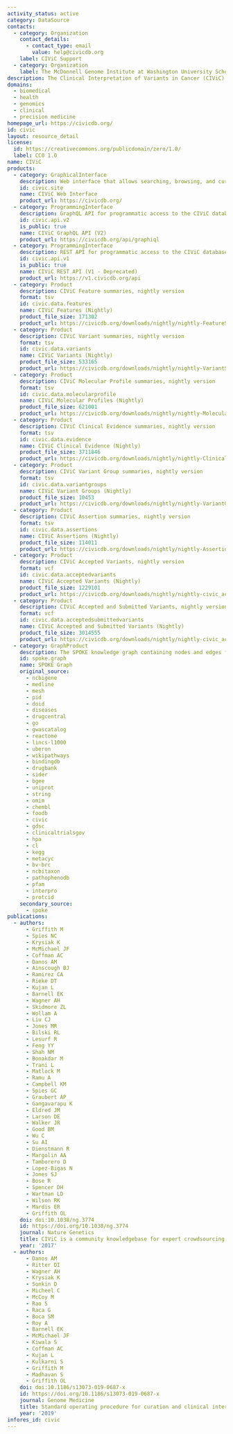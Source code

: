 ```yaml
---
activity_status: active
category: DataSource
contacts:
  - category: Organization
    contact_details:
      - contact_type: email
        value: help@civicdb.org
    label: CIViC Support
  - category: Organization
    label: The McDonnell Genome Institute at Washington University School of Medicine
description: The Clinical Interpretation of Variants in Cancer (CIViC) knowledgebase is a free and open resource for public use that enables the interpretation of variants in cancer by providing community-curated information about the clinical significance of genomic variants.
domains:
  - biomedical
  - health
  - genomics
  - clinical
  - precision medicine
homepage_url: https://civicdb.org/
id: civic
layout: resource_detail
license:
  id: https://creativecommons.org/publicdomain/zero/1.0/
  label: CC0 1.0
name: CIViC
products:
  - category: GraphicalInterface
    description: Web interface that allows searching, browsing, and curating content in the CIViC database.
    id: civic.site
    name: CIViC Web Interface
    product_url: https://civicdb.org/
  - category: ProgrammingInterface
    description: GraphQL API for programmatic access to the CIViC database.
    id: civic.api.v2
    is_public: true
    name: CIViC GraphQL API (V2)
    product_url: https://civicdb.org/api/graphiql
  - category: ProgrammingInterface
    description: REST API for programmatic access to the CIViC database (deprecated but still accessible).
    id: civic.api.v1
    is_public: true
    name: CIViC REST API (V1 - Deprecated)
    product_url: https://v1.civicdb.org/api
  - category: Product
    description: CIViC Feature summaries, nightly version
    format: tsv
    id: civic.data.features
    name: CIViC Features (Nightly)
    product_file_size: 171302
    product_url: https://civicdb.org/downloads/nightly/nightly-FeatureSummaries.tsv
  - category: Product
    description: CIViC Variant summaries, nightly version
    format: tsv
    id: civic.data.variants
    name: CIViC Variants (Nightly)
    product_file_size: 533165
    product_url: https://civicdb.org/downloads/nightly/nightly-VariantSummaries.tsv
  - category: Product
    description: CIViC Molecular Profile summaries, nightly version
    format: tsv
    id: civic.data.molecularprofile
    name: CIViC Molecular Profiles (Nightly)
    product_file_size: 621001
    product_url: https://civicdb.org/downloads/nightly/nightly-MolecularProfileSummaries.tsv
  - category: Product
    description: CIViC Clinical Evidence summaries, nightly version
    format: tsv
    id: civic.data.evidence
    name: CIViC Clinical Evidence (Nightly)
    product_file_size: 3711846
    product_url: https://civicdb.org/downloads/nightly/nightly-ClinicalEvidenceSummaries.tsv
  - category: Product
    description: CIViC Variant Group summaries, nightly version
    format: tsv
    id: civic.data.variantgroups
    name: CIViC Variant Groups (Nightly)
    product_file_size: 10453
    product_url: https://civicdb.org/downloads/nightly/nightly-VariantGroupSummaries.tsv
  - category: Product
    description: CIViC Assertion summaries, nightly version
    format: tsv
    id: civic.data.assertions
    name: CIViC Assertions (Nightly)
    product_file_size: 114011
    product_url: https://civicdb.org/downloads/nightly/nightly-AssertionSummaries.tsv
  - category: Product
    description: CIViC Accepted Variants, nightly version
    format: vcf
    id: civic.data.acceptedvariants
    name: CIViC Accepted Variants (Nightly)
    product_file_size: 1229101
    product_url: https://civicdb.org/downloads/nightly/nightly-civic_accepted.vcf
  - category: Product
    description: CIViC Accepted and Submitted Variants, nightly version
    format: vcf
    id: civic.data.acceptedsubmittedvariants
    name: CIViC Accepted and Submitted Variants (Nightly)
    product_file_size: 3014555
    product_url: https://civicdb.org/downloads/nightly/nightly-civic_accepted_and_submitted.vcf
  - category: GraphProduct
    description: The SPOKE knowledge graph containing nodes and edges from multiple biomedical data sources.
    id: spoke.graph
    name: SPOKE Graph
    original_source:
      - ncbigene
      - medline
      - mesh
      - pid
      - doid
      - diseases
      - drugcentral
      - go
      - gwascatalog
      - reactome
      - lincs-l1000
      - uberon
      - wikipathways
      - bindingdb
      - drugbank
      - sider
      - bgee
      - uniprot
      - string
      - omim
      - chembl
      - foodb
      - civic
      - gdsc
      - clinicaltrialsgov
      - hpa
      - cl
      - kegg
      - metacyc
      - bv-brc
      - ncbitaxon
      - pathophenodb
      - pfam
      - interpro
      - protcid
    secondary_source:
      - spoke
publications:
  - authors:
      - Griffith M
      - Spies NC
      - Krysiak K
      - McMichael JF
      - Coffman AC
      - Danos AM
      - Ainscough BJ
      - Ramirez CA
      - Rieke DT
      - Kujan L
      - Barnell EK
      - Wagner AH
      - Skidmore ZL
      - Wollam A
      - Liu CJ
      - Jones MR
      - Bilski RL
      - Lesurf R
      - Feng YY
      - Shah NM
      - Bonakdar M
      - Trani L
      - Matlock M
      - Ramu A
      - Campbell KM
      - Spies GC
      - Graubert AP
      - Gangavarapu K
      - Eldred JM
      - Larson DE
      - Walker JR
      - Good BM
      - Wu C
      - Su AI
      - Dienstmann R
      - Margolin AA
      - Tamborero D
      - Lopez-Bigas N
      - Jones SJ
      - Bose R
      - Spencer DH
      - Wartman LD
      - Wilson RK
      - Mardis ER
      - Griffith OL
    doi: doi:10.1038/ng.3774
    id: https://doi.org/10.1038/ng.3774
    journal: Nature Genetics
    title: CIViC is a community knowledgebase for expert crowdsourcing the clinical interpretation of variants in cancer
    year: '2017'
  - authors:
      - Danos AM
      - Ritter DI
      - Wagner AH
      - Krysiak K
      - Sonkin D
      - Micheel C
      - McCoy M
      - Rao S
      - Raca G
      - Boca SM
      - Roy A
      - Barnell EK
      - McMichael JF
      - Kiwala S
      - Coffman AC
      - Kujan L
      - Kulkarni S
      - Griffith M
      - Madhavan S
      - Griffith OL
    doi: doi:10.1186/s13073-019-0687-x
    id: https://doi.org/10.1186/s13073-019-0687-x
    journal: Genome Medicine
    title: Standard operating procedure for curation and clinical interpretation of variants in cancer
    year: '2019'
infores_id: civic
---
```

